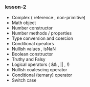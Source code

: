 ### lesson-2

- Complex ( reference , non-primitive)
- Math object
- Number constructor
- Number methods / properties
- Type conversion and coercion
- Conditional opeators
- Nullish values , isNaN
- Boolean constructor
- Truthy and Falsy
- Logical operators ( && , || , !)
- Nullish coalescing operator
- Conditional (ternary) operator
- Switch case

